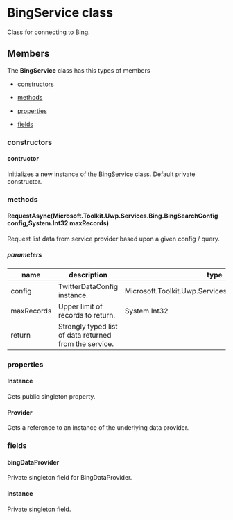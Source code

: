 
# BingService class

Class for connecting to Bing.

## Members

The **BingService** class has this types of members

* [constructors](#constructors)

* [methods](#methods)

* [properties](#properties)

* [fields](#fields)

### constructors

#### contructor

Initializes a new instance of the [BingService](Microsoft_Toolkit_Uwp_Services_Bing_BingService.md) class.            Default private constructor.

### methods

#### RequestAsync(Microsoft.Toolkit.Uwp.Services.Bing.BingSearchConfig config,System.Int32 maxRecords)

Request list data from service provider based upon a given config / query.

##### parameters



| name | description | type || --- | --- | --- || config | TwitterDataConfig instance. | Microsoft.Toolkit.Uwp.Services.Bing.BingSearchConfig || maxRecords | Upper limit of records to return. | System.Int32 || return |Strongly typed list of data returned from the service. |
### properties

#### Instance

Gets public singleton property.

#### Provider

Gets a reference to an instance of the underlying data provider.

### fields

#### bingDataProvider

Private singleton field for BingDataProvider.

#### instance

Private singleton field.
